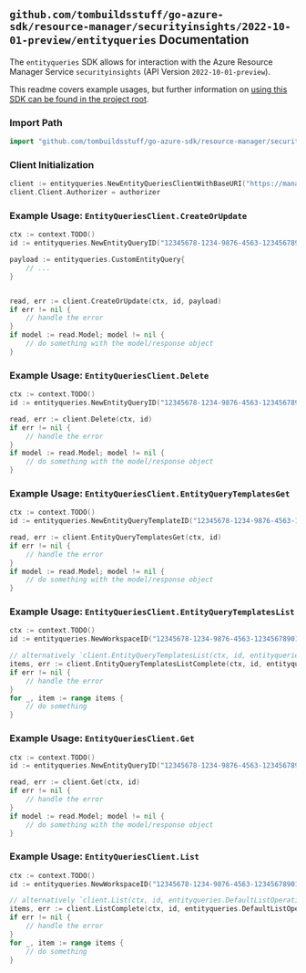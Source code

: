 
## `github.com/tombuildsstuff/go-azure-sdk/resource-manager/securityinsights/2022-10-01-preview/entityqueries` Documentation

The `entityqueries` SDK allows for interaction with the Azure Resource Manager Service `securityinsights` (API Version `2022-10-01-preview`).

This readme covers example usages, but further information on [using this SDK can be found in the project root](https://github.com/tombuildsstuff/go-azure-sdk/tree/main/docs).

### Import Path

```go
import "github.com/tombuildsstuff/go-azure-sdk/resource-manager/securityinsights/2022-10-01-preview/entityqueries"
```


### Client Initialization

```go
client := entityqueries.NewEntityQueriesClientWithBaseURI("https://management.azure.com")
client.Client.Authorizer = authorizer
```


### Example Usage: `EntityQueriesClient.CreateOrUpdate`

```go
ctx := context.TODO()
id := entityqueries.NewEntityQueryID("12345678-1234-9876-4563-123456789012", "example-resource-group", "workspaceValue", "entityQueryIdValue")

payload := entityqueries.CustomEntityQuery{
	// ...
}


read, err := client.CreateOrUpdate(ctx, id, payload)
if err != nil {
	// handle the error
}
if model := read.Model; model != nil {
	// do something with the model/response object
}
```


### Example Usage: `EntityQueriesClient.Delete`

```go
ctx := context.TODO()
id := entityqueries.NewEntityQueryID("12345678-1234-9876-4563-123456789012", "example-resource-group", "workspaceValue", "entityQueryIdValue")

read, err := client.Delete(ctx, id)
if err != nil {
	// handle the error
}
if model := read.Model; model != nil {
	// do something with the model/response object
}
```


### Example Usage: `EntityQueriesClient.EntityQueryTemplatesGet`

```go
ctx := context.TODO()
id := entityqueries.NewEntityQueryTemplateID("12345678-1234-9876-4563-123456789012", "example-resource-group", "workspaceValue", "entityQueryTemplateIdValue")

read, err := client.EntityQueryTemplatesGet(ctx, id)
if err != nil {
	// handle the error
}
if model := read.Model; model != nil {
	// do something with the model/response object
}
```


### Example Usage: `EntityQueriesClient.EntityQueryTemplatesList`

```go
ctx := context.TODO()
id := entityqueries.NewWorkspaceID("12345678-1234-9876-4563-123456789012", "example-resource-group", "workspaceValue")

// alternatively `client.EntityQueryTemplatesList(ctx, id, entityqueries.DefaultEntityQueryTemplatesListOperationOptions())` can be used to do batched pagination
items, err := client.EntityQueryTemplatesListComplete(ctx, id, entityqueries.DefaultEntityQueryTemplatesListOperationOptions())
if err != nil {
	// handle the error
}
for _, item := range items {
	// do something
}
```


### Example Usage: `EntityQueriesClient.Get`

```go
ctx := context.TODO()
id := entityqueries.NewEntityQueryID("12345678-1234-9876-4563-123456789012", "example-resource-group", "workspaceValue", "entityQueryIdValue")

read, err := client.Get(ctx, id)
if err != nil {
	// handle the error
}
if model := read.Model; model != nil {
	// do something with the model/response object
}
```


### Example Usage: `EntityQueriesClient.List`

```go
ctx := context.TODO()
id := entityqueries.NewWorkspaceID("12345678-1234-9876-4563-123456789012", "example-resource-group", "workspaceValue")

// alternatively `client.List(ctx, id, entityqueries.DefaultListOperationOptions())` can be used to do batched pagination
items, err := client.ListComplete(ctx, id, entityqueries.DefaultListOperationOptions())
if err != nil {
	// handle the error
}
for _, item := range items {
	// do something
}
```
